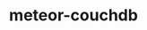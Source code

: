 ---
layout: default
title: meteor-couchdb
name: meteor-couchdb
fullname: cloudant/meteor-couchdb
description: Meteor database driver for CouchDB and Cloudant
watchers: 33
stars: 33
forks: 2
languages: 
  - JavaScript

tech: 
  - Cloudant
  - CouchDB
  - Meteor

level: Intermediate
giturl: https://github.com/cloudant/meteor-couchdb
---